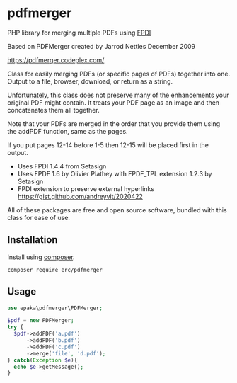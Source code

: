 # pdfmerger

PHP library for merging multiple PDFs using [FPDI](https://github.com/Setasign/FPDI)

Based on PDFMerger created by Jarrod Nettles December 2009

https://pdfmerger.codeplex.com/

Class for easily merging PDFs (or specific pages of PDFs) together into one. Output to a file, browser, download, or return as a string.

Unfortunately, this class does not preserve many of the enhancements your original PDF might contain. It treats your PDF page as an image and then concatenates them all together.

Note that your PDFs are merged in the order that you provide them using the addPDF function, same as the pages.

If you put pages 12-14 before 1-5 then 12-15 will be placed first in the output.

- Uses FPDI 1.4.4 from Setasign
- Uses FPDF 1.6 by Olivier Plathey with FPDF_TPL extension 1.2.3 by Setasign
- FPDI extension to preserve external hyperlinks https://gist.github.com/andreyvit/2020422

All of these packages are free and open source software, bundled with this class for ease of use.

## Installation

Install using [composer](http://getcomposer.org/).

    composer require erc/pdfmerger

## Usage

```php
use epaka\pdfmerger\PDFMerger;

$pdf = new PDFMerger;
try {
  $pdf->addPDF('a.pdf')
	  ->addPDF('b.pdf')
	  ->addPDF('c.pdf')
	  ->merge('file', 'd.pdf');
} catch(Exception $e){
  echo $e->getMessage();
}
```
